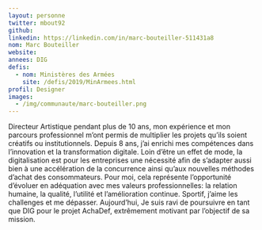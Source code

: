 ```yaml
---
layout: personne
twitter: mbout92
github: 
linkedin: https://linkedin.com/in/marc-bouteiller-511431a8
nom: Marc Bouteiller
website: 
annees: DIG
defis: 
  - nom: Ministères des Armées
    site: /defis/2019/MinArmees.html
profil: Designer
images:
  - /img/communaute/marc-bouteiller.png
---
```

Directeur Artistique pendant plus de 10 ans, mon expérience et mon parcours professionnel m’ont permis de multiplier les projets qu’ils soient créatifs ou institutionnels. Depuis 8 ans, j’ai enrichi mes compétences dans l’innovation et la transformation digitale. Loin d’être un effet de mode, la digitalisation est pour les entreprises une nécessité afin de s’adapter aussi bien à une accélération de la concurrence ainsi qu’aux nouvelles méthodes d’achat des consommateurs. Pour moi, cela représente l’opportunité d’évoluer en adéquation avec mes valeurs professionnelles: la relation humaine, la qualité, l’utilité et l’amélioration continue. Sportif, j’aime les challenges et me dépasser. Aujourd’hui, Je suis ravi de poursuivre en tant que DIG pour le projet AchaDef, extrêmement motivant par l’objectif de sa mission. 
